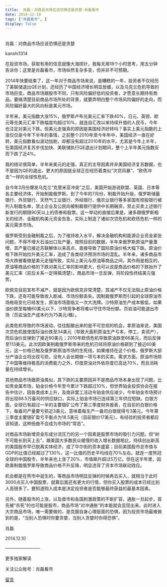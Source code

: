 ```yaml
---
title:  肖磊：对商品市场应该恐惧还是贪婪-肖磊看市
date: 2014-12-10
tags: ["肖磊看市", ]
display: false
---
```



## 



肖磊：对商品市场应该恐惧还是贪婪




kanshi1314




在投资市场，获取有用的信息就像大海捞针，我每天用18个小时思考，用五分钟告诉你；这里是肖磊看市，市场纵然复杂多变，但并非不可预期。


2014年快要结束了，这一年对于商品市场来说，是糟糕的一年，投资者不仅经历了美联储退出QE计划，还经历了中国经济增长明显放缓，以及乌克兰危机导致的市场巨变。商品市场跟股市不同，只有风险偏好低的投资者，才愿意长期持有商品。要搞清楚目前商品市场所处的背景，就要弄明白整个市场风险偏好的走向，而风险偏好最大的风向标是美元市场。

半年来，美元指数大涨15%，俄罗斯卢布兑美元汇率下跌40%，日元、英镑、欧元等兑美元汇率下跌幅度均超过10%，就连自汇改以来持续升值的人民币，今年也注定对美元下跌。但美元走强真的原因是美国经济好转吗？事实上美元指数的上涨仅仅是今年下半年的事情，之前整个2010年至今年年中，美国经济一直在好转，美元指数看似波动加剧，却都没有超过2010年的水平。尤其是今年上半年，在美国经济复苏步伐加快、美联储执行QE退出计划期间，整个上半年美元指数反而下跌了近4%。

我的结论很简单，半年来美元的走强，真正的主导因素并非美国经济复苏数据，也不是因为QE的退出，更大的原因是全球正在经历着类似“次贷风暴”、“欧债冲击”一样的全球性危机。

自今年3月份爆发乌克兰“克里米亚冲突”之后，美国开始游说欧盟、英国、日本等各主要经济体，开始制裁俄罗斯。到了今年的7月份，制裁开始升级，俄罗斯储蓄银行、外贸银行、天然气工业银行、外经银行、俄农业银行等多家国有控股银行被列入制裁名单，禁止企业及公民向被制裁银行提供中长期融资，禁止买卖上述银行新发行的期限90天以上的债券和股票。这一举动的直接后果是，诸多跟俄罗斯相关的经济、金融机构美元资金告急，实际上制造了诸如次贷危机和欧债危机一样的美元需求市场。

俄罗斯受到金融制裁之后，为了维持收入水平，解决金融机构和能源企业资金紧张问题，不得不增大石油出口及产量，按照目前的数据，半年来俄罗斯原油产量激增，其产量已接近苏联解体以来高点，直接导致了国际原油价格大幅下跌。原油价格下跌开始拉升美元汇率，造成了各类经济预测市场的混乱。半年来，诸多商品市场大跌被看做是美元走强所致，实际上美元与原油等商品之间，其作用是相互的，原油等商品价格的下跌对美元汇率的影响更大，也可以说是商品价格的下跌抬升了美元汇率（前后关系一定得搞清楚）。商品市场一旦反弹，将阶段性终结美元强势。

欧佩克目前宣布不减产，就是因为欧佩克非常清楚，其减产不仅无法阻止原油价格下跌，还有可能导致收入剧减、市场份额丢失。因制裁俄罗斯而引起的全球原油市场格局变化已经发生，原油市场面临又一次大洗牌。沙特原油生产成本极低，如果油价跌至每桶60美元以下，沙特竞争者将难以守住市场份额。页岩油可能退出市场（页岩油生产成本约为75美元/桶）。

此类危机导致的市场波动，往往酝酿出来的是不可忽视的机会。拿原油来说，美国次贷危机致使国际油价跌至34美元（导致大面积原油生产亏本，停工，卖资产），而后油价反弹到了接近90美元；2010年欧债危机导致原油跌至66美元，而后反弹至113美元。此次因欧美制裁俄罗斯带来的危机已经将原油价格砸到了接近60美元，这一价格已触及俄罗斯原油市场的生死线，如果维持在这个价格，俄罗斯大部分产油企业将出现亏损，没有人会长期做一项亏本的买卖。需求方面，原油市场除了中国等维持极高的消费能力之外，印度原油对外依存度已高达70%，而且消耗量在持续增长。

其他商品市场跟原油类似，其下跌的主要原因并不是商品市场本身出现了问题。比如贵金属市场，铂金价格今年至今累计下跌超过10%，但世界铂金投资协会在报告中估计，因各类成本上升，及南非罢工活动令铂金供应减少，今年铂金市场预计将出现88.5万盎司的供应缺口，实际上铂金市场已连续第三年供应短缺。白银方面，全球已有超过一半的主要银矿公布了第三季度财务报表，在目前的白银价格下，每盎司产量要亏损近3美元，意味着每生产一盎司白银就得亏3美元。今年第三季度主要银矿盈亏平衡点为18.5美元（目前银价17美元）。有经验的投资者都应该知道，这种扭曲不会成为市场的“常态”。

对商品市场新增资金形成分流压力的另一个因素是股票市场的吸引力问题。但“树不可能长到天上去”，跟美国大多数民众缓慢的收入增长数据相比，持续创出新高的美国股市早已脱离实体经济，成了华尔街的资本盛宴；目前美国股市总市值与GDP的比值已经超过了130%，这一比值的历史平均线在70%左右。就连一度熊冠全球的中国股市，半年来也上涨了20%，市值飙升超过5万亿。但在这半年里，因欧美制裁俄罗斯导致商品价格不升反降，明显违背了资本市场联动效应。

机会都是在熊市中诞生的，等商品市场明显反弹的时候再去买入，就相当于此时3000点买入中国股票，就算后面还有更大的行情，但你买入股票的成本已经比别人高很多了。要知道购入成本是决定投资者是否能够最终获益的最基本因素。

另外，随着股市的上涨，以及救市和各国刺激政策的不断扩容，通胀一旦起步，首先被“杀死”的也可能是股市，商品市场“对冲通胀”的本能就会显现出来。此时进入大宗商品市场，唯一需要做的，是克服自身心理层面的恐惧，因为投资市场最难做到的是，“当别人恐惧时你要贪婪，当别人贪婪时你得恐惧”。

肖磊

2014.12.10

 

————————



更多独家解读

关注公众账号：肖磊看市









[留言](javascript:;)